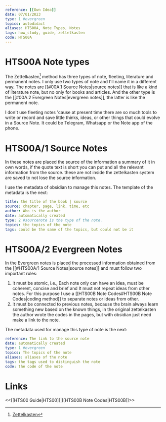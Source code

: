 ```yaml
---
reference: [[Own Idea]]
date: 07/01/2023
type: 1 #evergreen
topics: autodidact
aliases: HTS00A, Note Types, Notes
tags: how_study, guide, zettelkasten
code: HTS00A
---
```

# HTS00A Note types

The Zettelkasten[^1] method has three types of note, fleeting, literature and permanent notes. I only use two types of note and I'll name it in a different way. The notes are [[#00A.1 Source Notes|source notes]] that is like a kind of literature note, but no only for books and articles. And the other type is the [[#00A.2 Evergreen Notes|evergreen notes]], the latter is like the permanent note.

I don't use fleeting notes 'cause at present time there are so much tools to  write or record and save little thinks, ideas, or other things that could evolve in a Source Note. It could be Telegram, Whatsapp or the Note app of the phone.

# HTS00A/1 Source Notes

In these notes are placed the source of the information a summary of it in own words, if the quote text is short you can put  and all the relevant information from the source. these are not inside the zettelkasten system are saved to not lose the source information.

I use the metadata of obsidian to manage this notes. The template of the metadata is the next:
~~~ YAML
title: the title of the book | source
source: chapter, page, link, time, etc
author: Who is the author
date: automatically created
type: 2 #sourcenote is the type of the note.
topics: the topics of the note
tags: could be the same of the topics, but could not be it 
~~~
# HTS00A/2 Evergreen Notes

In the Evergreen notes is placed the processed information obtained from the [[#HTS00A/1 Source Notes|source notes]] and must follow two important rules:

1. It must be atomic, i.e., Each note only can have an idea, must be coherent, concise and brief and It must not repeat ideas from other notes. For this purpose I use a [[HTS00B Note Codes#HTS00B Note Codes|coding method]] to separate notes or ideas from other.
2. It must be connected to previous notes, because the brain always learn something new based on the known things, in the original zettelkasten the author wrote the codes in the pages, but with obsidian just need make a link to the note.

The metadata used for manage this type of note is the next:
~~~ YAML
reference: The link to the source note
date: automatically created
type: 1 #evergreen
topics: The topics of the note
aliases: aliases of the note
tags: the tags used to distinguish the note
code: the code of the note
~~~

# Links
<<[[HTS00 Guide|HTS00]]|[[HTS00B Note Codes|HTS00B]]>>

[^1]: [Zettelkasten](https://es.wikipedia.org/wiki/Zettelkasten)